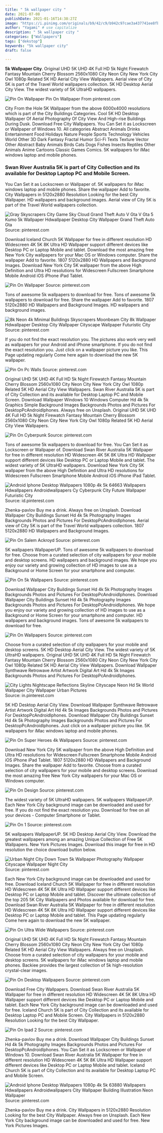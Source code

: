 ```yaml
---
title: " 5k wallpaper city "
date: 2021-07-08
publishDate: 2021-01-16T14:38:27Z
image: "https://i.pinimg.com/originals/b9/42/c9/b942c97cae3a437741ee8fbbd0ffc7f2.jpg"
author: "Yagami" # use capitalize
description: " 5k wallpaper city "
categories: ["Wallpapers"]
tags: ["dekstop"]
keywords: "5k wallpaper city"
draft: false

---
```



**5k Wallpaper City**. Original UHD 5K UHD 4K Full HD 5k Night Firewatch Fantasy Mountain Cherry Blossom 2560x1080 City Neon City New York City Owl 1080p Related 5K HD Aerial City View Wallpapers. Aerial view of City 5K is part of the Travel World wallpapers collection. 5K HD Desktop Aerial City View. The widest variety of 5K UltraHD wallpapers.

![Pin On Wallpaper](https://i.pinimg.com/originals/f4/2c/91/f42c91c3366bbffbf24830ed532e5658.jpg "Pin On Wallpaper")
Pin On Wallpaper From pinterest.com


City From the Hole 5K Wallpaper from the above 6000x4000 resolutions which is part of the City Buildings Categories. Cool 5K HD Desktop Wallpaper Of Aerial Photography Of City View And High-rise Buildings During Dusk. Download Free City Wallpapers. You Can Set it as Lockscreen or Wallpaper of Windows 10. All categories Abstract Animals Drinks Entertainment Food Holidays Nature People Sports Technology Vehicles World Other 3D Dark Fantasy Fractal Humor Sci-Fi Texts Texture Vector Other Abstract Baby Animals Birds Cats Dogs Fishes Insects Reptiles Other Animals Anime Cartoons Classic Games Comics. 5K wallpapers for iMac windows laptop and mobile phones.

### Swan River Australia 5K is part of City Collection and its available for Desktop Laptop PC and Mobile Screen.

You Can Set it as Lockscreen or Wallpaper of. 5K wallpapers for iMac windows laptop and mobile phones. Share the wallpaper Add to favorite. City Wallpapers in 5120x2880 Resolution Looking for the best City Wallpaper. HD wallpapers and background images. Aerial view of City 5K is part of the Travel World wallpapers collection.


![Gray Skyscrapers City Game Sky Cloud Grand Theft Auto V Gta V Gta 5 Kumo 5k Wallpaper Hdwallpaper Desktop City Wallpaper Grand Theft Auto Gta](https://i.pinimg.com/originals/28/e1/9b/28e19ba3a4d0a3d54a1b3f794b291ef7.jpg "Gray Skyscrapers City Game Sky Cloud Grand Theft Auto V Gta V Gta 5 Kumo 5k Wallpaper Hdwallpaper Desktop City Wallpaper Grand Theft Auto Gta")
Source: pinterest.com

Download Iceland Church 5K Wallpaper for free in different resolution HD Widescreen 4K 5K 8K Ultra HD Wallpaper support different devices like Desktop PC or Laptop Mobile and tablet. Download the most amazing free New York City wallpapers for your Mac OS or Windows computer. Share the wallpaper Add to favorite. 1807 5120x2880 HD Wallpapers and Background Images. Download New York City 5K wallpaper from the above High Definition and Ultra HD resolutions for Widescreen Fullscreen Smartphone Mobile Android iOS iPhone iPad Tablet.

![Pin On Wallpaper](https://i.pinimg.com/originals/f4/2c/91/f42c91c3366bbffbf24830ed532e5658.jpg "Pin On Wallpaper")
Source: pinterest.com

Tons of awesome 5k wallpapers to download for free. Tons of awesome 5k wallpapers to download for free. Share the wallpaper Add to favorite. 1807 5120x2880 HD Wallpapers and Background Images. HD wallpapers and background images.

![8k Neon 4k Minimal Buildings Skyscrapers Moonbeam City 8k Wallpaper Hdwallpaper Desktop City Wallpaper Cityscape Wallpaper Futuristic City](https://i.pinimg.com/originals/e9/ca/d7/e9cad74139b3605cb5a412c1a7ed6fe8.jpg "8k Neon 4k Minimal Buildings Skyscrapers Moonbeam City 8k Wallpaper Hdwallpaper Desktop City Wallpaper Cityscape Wallpaper Futuristic City")
Source: pinterest.com

If you do not find the exact resolution you. The pictures also work very well as wallpapers for your Android and iPhone smartphone. If you do not find the exact resolution you. Just click on a wallpaper picture you like. This Page updating regularly Come here again to download the new 5K wallpaper.

![Pin On Pc Walls](https://i.pinimg.com/originals/da/95/1a/da951a0e0cf6fdfecdcd6d3b9ce700fd.jpg "Pin On Pc Walls")
Source: pinterest.com

Original UHD 5K UHD 4K Full HD 5k Night Firewatch Fantasy Mountain Cherry Blossom 2560x1080 City Neon City New York City Owl 1080p Related 5K HD Aerial City View Wallpapers. Swan River Australia 5K is part of City Collection and its available for Desktop Laptop PC and Mobile Screen. Download Wallpaper Windows 10 Windows Computer Hd 4k 5k Graphics Simple Background Images Backgrounds Photos and Pictures For DesktopPcAndroidIphones. Always free on Unsplash. Original UHD 5K UHD 4K Full HD 5k Night Firewatch Fantasy Mountain Cherry Blossom 2560x1080 City Neon City New York City Owl 1080p Related 5K HD Aerial City View Wallpapers.

![Pin On Cyberpunk](https://i.pinimg.com/originals/f4/95/ff/f495ff581da961f2dbbeff37751e68f0.png "Pin On Cyberpunk")
Source: pinterest.com

Tons of awesome 5k wallpapers to download for free. You Can Set it as Lockscreen or Wallpaper of. Download Swan River Australia 5K Wallpaper for free in different resolution HD Widescreen 4K 5K 8K Ultra HD Wallpaper support different devices like Desktop PC or Laptop Mobile and tablet. The widest variety of 5K UltraHD wallpapers. Download New York City 5K wallpaper from the above High Definition and Ultra HD resolutions for Widescreen Fullscreen Smartphone Mobile Android iOS iPhone iPad Tablet.

![Android Iphone Desktop Wallpapers 1080p 4k 5k 64663 Wallpapers Hdwallpapers Androidwallpapers Cy Cyberpunk City Future Wallpaper Futuristic City](https://i.pinimg.com/originals/8e/2a/93/8e2a93e2d02a5af3f453eec841a75b73.jpg "Android Iphone Desktop Wallpapers 1080p 4k 5k 64663 Wallpapers Hdwallpapers Androidwallpapers Cy Cyberpunk City Future Wallpaper Futuristic City")
Source: id.pinterest.com

Zhenka-pavlov Buy me a drink. Always free on Unsplash. Download Wallpaper City Buildings Sunset Hd 4k 5k Photography Images Backgrounds Photos and Pictures For DesktopPcAndroidIphones. Aerial view of City 5K is part of the Travel World wallpapers collection. 1807 5120x2880 HD Wallpapers and Background Images.

![Pin On Salem Ackroyd](https://i.pinimg.com/originals/66/bf/20/66bf20eef0b0c7e4e22349618bfe442f.jpg "Pin On Salem Ackroyd")
Source: pinterest.com

5K wallpapers WallpaperUP. Tons of awesome 5k wallpapers to download for free. Choose from a curated selection of city wallpapers for your mobile and desktop screens. HD wallpapers and background images. We hope you enjoy our variety and growing collection of HD images to use as a Background or Home Screen for your smartphone and computer.

![Pin On 5k Wallpapers](https://i.pinimg.com/originals/d1/62/af/d162af349c129a797efc53b5b035ec90.jpg "Pin On 5k Wallpapers")
Source: pinterest.com

Download Wallpaper City Buildings Sunset Hd 4k 5k Photography Images Backgrounds Photos and Pictures For DesktopPcAndroidIphones. Download Wallpaper City Buildings Sunset Hd 4k 5k Photography Images Backgrounds Photos and Pictures For DesktopPcAndroidIphones. We hope you enjoy our variety and growing collection of HD images to use as a Background or Home Screen for your smartphone and computer. HD wallpapers and background images. Tons of awesome 5k wallpapers to download for free.

![Pin On Wallpapers](https://i.pinimg.com/originals/63/94/43/639443a0f815377211b7d4f737e1689e.jpg "Pin On Wallpapers")
Source: pinterest.com

Choose from a curated selection of city wallpapers for your mobile and desktop screens. 5K HD Desktop Aerial City View. The widest variety of 5K UltraHD wallpapers. Original UHD 5K UHD 4K Full HD 5k Night Firewatch Fantasy Mountain Cherry Blossom 2560x1080 City Neon City New York City Owl 1080p Related 5K HD Aerial City View Wallpapers. Download Wallpaper Synthwave Retrowave Artist Artwork Digital Art Hd 4k 5k Images Backgrounds Photos and Pictures For DesktopPcAndroidIphones.

![City Lights Nightscape Reflections Skyline Cityscape Neon Hd 5k World Wallpaper City Wallpaper Urban Pictures](https://i.pinimg.com/originals/d9/df/7e/d9df7e0ccced9c56b533875003e8c054.jpg "City Lights Nightscape Reflections Skyline Cityscape Neon Hd 5k World Wallpaper City Wallpaper Urban Pictures")
Source: in.pinterest.com

5K HD Desktop Aerial City View. Download Wallpaper Synthwave Retrowave Artist Artwork Digital Art Hd 4k 5k Images Backgrounds Photos and Pictures For DesktopPcAndroidIphones. Download Wallpaper City Buildings Sunset Hd 4k 5k Photography Images Backgrounds Photos and Pictures For DesktopPcAndroidIphones. Just click on a wallpaper picture you like. 5K wallpapers for iMac windows laptop and mobile phones.

![Pin On Super Heroes 4k Wallpapers](https://i.pinimg.com/originals/ea/2b/17/ea2b174f25d7009aee321368db63451f.jpg "Pin On Super Heroes 4k Wallpapers")
Source: pinterest.com

Download New York City 5K wallpaper from the above High Definition and Ultra HD resolutions for Widescreen Fullscreen Smartphone Mobile Android iOS iPhone iPad Tablet. 1807 5120x2880 HD Wallpapers and Background Images. Share the wallpaper Add to favorite. Choose from a curated selection of city wallpapers for your mobile and desktop screens. Download the most amazing free New York City wallpapers for your Mac OS or Windows computer.

![Pin On Design](https://i.pinimg.com/originals/96/90/ea/9690ea6e334abdb7cd7ae080236596bf.jpg "Pin On Design")
Source: pinterest.com

The widest variety of 5K UltraHD wallpapers. 5K wallpapers WallpaperUP. Each New York City background image can be downloaded and used for free. If you do not find the exact resolution you. Download for free on all your devices - Computer Smartphone or Tablet.

![Pin On 1](https://i.pinimg.com/originals/a0/af/f1/a0aff13b89465fbcd212d2814902dd95.jpg "Pin On 1")
Source: pinterest.com

5K wallpapers WallpaperUP. 5K HD Desktop Aerial City View. Download the greatest wallpapers among an amazing Unique Collection of Free 5K Wallpapers. New York Pictures Images. Download this image for free in HD resolution the choice download button below.

![Urban Night City Down Town 5k Wallpaper Photography Wallpaper Cityscape Wallpaper Night City](https://i.pinimg.com/236x/c8/5c/e4/c85ce4cb4b615d78da8ed52602e500a2.jpg "Urban Night City Down Town 5k Wallpaper Photography Wallpaper Cityscape Wallpaper Night City")
Source: pinterest.com

Each New York City background image can be downloaded and used for free. Download Iceland Church 5K Wallpaper for free in different resolution HD Widescreen 4K 5K 8K Ultra HD Wallpaper support different devices like Desktop PC or Laptop Mobile and tablet. Discover the ultimate collection of the top 205 5K City Wallpapers and Photos available for download for free. Download Swan River Australia 5K Wallpaper for free in different resolution HD Widescreen 4K 5K 8K Ultra HD Wallpaper support different devices like Desktop PC or Laptop Mobile and tablet. This Page updating regularly Come here again to download the new 5K wallpaper.

![Pin On Ultra Wide Wallpapers](https://i.pinimg.com/originals/1b/d8/6f/1bd86f93be6ce37c765bbecc9753d1e8.jpg "Pin On Ultra Wide Wallpapers")
Source: pinterest.com

Original UHD 5K UHD 4K Full HD 5k Night Firewatch Fantasy Mountain Cherry Blossom 2560x1080 City Neon City New York City Owl 1080p Related 5K HD Aerial City View Wallpapers. Always free on Unsplash. Choose from a curated selection of city wallpapers for your mobile and desktop screens. 5K wallpapers for iMac windows laptop and mobile phones. Backiee provides the largest collection of 5k high-resolution crystal-clear images.

![Pin On Desktop Wallpapers](https://i.pinimg.com/originals/9f/aa/3b/9faa3bb87843a530ea0ea79c6d29a293.jpg "Pin On Desktop Wallpapers")
Source: pinterest.com

Download Free City Wallpapers. Download Swan River Australia 5K Wallpaper for free in different resolution HD Widescreen 4K 5K 8K Ultra HD Wallpaper support different devices like Desktop PC or Laptop Mobile and tablet. Each New York City background image can be downloaded and used for free. Iceland Church 5K is part of City Collection and its available for Desktop Laptop PC and Mobile Screen. City Wallpapers in 5120x2880 Resolution Looking for the best City Wallpaper.

![Pin On Ipad 2](https://i.pinimg.com/originals/17/b9/e8/17b9e80fb72d0f069fe0d14676e48a58.jpg "Pin On Ipad 2")
Source: pinterest.com

Zhenka-pavlov Buy me a drink. Download Wallpaper City Buildings Sunset Hd 4k 5k Photography Images Backgrounds Photos and Pictures For DesktopPcAndroidIphones. You Can Set it as Lockscreen or Wallpaper of Windows 10. Download Swan River Australia 5K Wallpaper for free in different resolution HD Widescreen 4K 5K 8K Ultra HD Wallpaper support different devices like Desktop PC or Laptop Mobile and tablet. Iceland Church 5K is part of City Collection and its available for Desktop Laptop PC and Mobile Screen.

![Android Iphone Desktop Wallpapers 1080p 4k 5k 63880 Wallpapers Hdwallpapers Androidwallpapers City Wallpaper Building Illustration Neon Wallpaper](https://i.pinimg.com/originals/b9/42/c9/b942c97cae3a437741ee8fbbd0ffc7f2.jpg "Android Iphone Desktop Wallpapers 1080p 4k 5k 63880 Wallpapers Hdwallpapers Androidwallpapers City Wallpaper Building Illustration Neon Wallpaper")
Source: pinterest.com

Zhenka-pavlov Buy me a drink. City Wallpapers in 5120x2880 Resolution Looking for the best City Wallpaper. Always free on Unsplash. Each New York City background image can be downloaded and used for free. New York Pictures Images.

